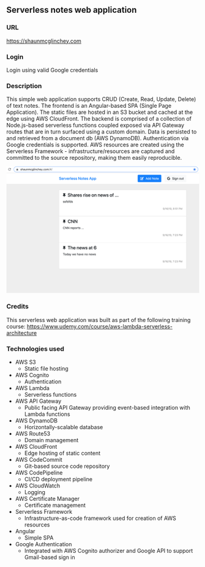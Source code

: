 ## Serverless notes web application

### URL  
https://shaunmcglinchey.com

### Login
Login using valid Google credentials

### Description
This simple web application supports CRUD (Create, Read, Update, Delete) of text notes. The frontend is an Angular-based SPA (Single Page Application). The static files are hosted in an S3 bucket and cached at the edge using AWS CloudFront. The backend is comprised of a collection of Node.js-based serverless functions coupled exposed via API Gateway routes that are in turn surfaced using a custom domain. Data is persisted to and retrieved from a document db (AWS DynamoDB). Authentication via Google credentials is supported. AWS resources are created using the Serverless Framework - infrastructure/resources are captured and committed to the source repository, making them easily reproducible.

![Serverless Notes App, 10%](screen.png "Serverless Notes App")

### Credits
This serverless web application was built as part of the following training course: 
https://www.udemy.com/course/aws-lambda-serverless-architecture 

### Technologies used
- AWS S3
    - Static file hosting
- AWS Cognito
    - Authentication
- AWS Lambda
    - Serverless functions
- AWS API Gateway 
    - Public facing API Gateway providing event-based integration with Lambda functions
- AWS DynamoDB
    - Horizontally-scalable database 
- AWS Route53
    - Domain management
- AWS CloudFront
    - Edge hosting of static content
- AWS CodeCommit
    - Git-based source code repository
- AWS CodePipeline
    - CI/CD deployment pipeline
- AWS CloudWatch
    - Logging
- AWS Certificate Manager
    - Certificate management
- Serverless Framework
    - Infrastructure-as-code framework used for creation of AWS resources
- Angular 
    - Simple SPA
- Google Authentication
    - Integrated with AWS Cognito authorizer and Google API to support Gmail-based sign in
